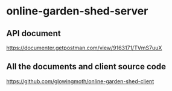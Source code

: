 # online-garden-shed-server

## API document
https://documenter.getpostman.com/view/9163171/TVmS7uuX

## All the documents and client source code
https://github.com/glowingmoth/online-garden-shed-client
